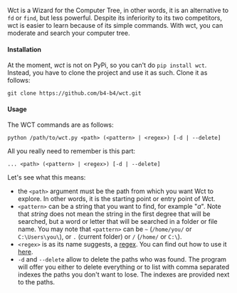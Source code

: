 Wct is a Wizard for the Computer Tree, in other words, it is an alternative to `fd` or `find`, but less powerful. Despite its inferiority to its two competitors, wct is easier to learn because of its simple commands. With wct, you can moderate and search your computer tree.

#### Installation
At the moment, *wct* is not on PyPi, so you can't do `pip install wct`. Instead, you have to clone the project and use it as such. Clone it as follows:
```
git clone https://github.com/b4-b4/wct.git
```

#### Usage
The WCT commands are as follows:
```
python /path/to/wct.py <path> (<pattern> | <regex>) [-d | --delete]
```
All you really need to remember is this part:
```
... <path> (<pattern> | <regex>) [-d | --delete]
```
Let's see what this means:
- the `<path>` argument must be the path from which you want Wct to explore. In other words, it is the starting point or entry point of Wct.
- `<pattern>` can be a string that you want to find, for example "*a*". Note that *string* does not mean the string in the first degree that will be searched, but a word or letter that will be searched in a folder or file name. You may note that `<pattern>` can be `~` (`/home/you/` or `C:\Users\you\`), or `.` (current folder) or `/` (`/home/` or `C:\`).
- `<regex>` is as its name suggests, a [regex](https://en.wikipedia.org/wiki/Regular_expression). You can find out how to use it [here](https://docs.python.org/3/library/re.html).
- `-d` and `--delete` allow to delete the paths who was found. The program will offer you either to delete everything or to list with comma separated indexes the paths you don't want to lose. The indexes are provided next to the paths.
